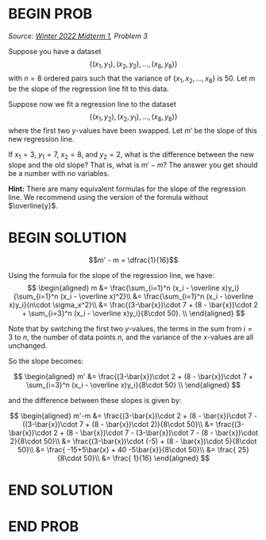 # BEGIN PROB

<i>Source: [Winter 2022 Midterm 1](../wi22-midterm1/index.html), Problem 3</i>

Suppose you have a dataset 
$$\{(x_1, y_1), (x_2,y_2), \dots, (x_8, y_8)\}$$ 
with $n=8$ ordered pairs such that the variance of $\{x_1, x_2, \dots, x_8\}$ is $50$. Let $m$ be the slope of the regression line fit to this data.

Suppose now we fit a regression line to the dataset
$$\{(x_1, y_2), (x_2,y_1), \dots, (x_8, y_8)\}$$ 
where the first two $y$-values have been swapped. Let $m'$ be the slope of this new regression line.

If $x_1 = 3$, $y_1 =7$, $x_2=8$, and $y_2=2$, what is the difference between the new slope and the old slope? That is, what is $m' - m$? The answer you get should be a number with no variables.

**Hint:** There are many equivalent formulas for the slope of the regression line. We recommend using the version of the formula without $\overline{y}$.

# BEGIN SOLUTION

$$m' - m = \dfrac{1}{16}$$


Using the formula for the slope of the regression line, we have:
$$
\begin{aligned}
m &= \frac{\sum_{i=1}^n (x_i - \overline x)y_i}{\sum_{i=1}^n (x_i - \overline x)^2}\\
&= \frac{\sum_{i=1}^n (x_i - \overline x)y_i}{n\cdot \sigma_x^2}\\
&= \frac{(3-\bar{x})\cdot 7 + (8 - \bar{x})\cdot 2 + \sum_{i=3}^n (x_i - \overline x)y_i}{8\cdot 50}. \\
\end{aligned}
$$

Note that by switching the first two $y$-values, the terms in the sum from $i=3$ to $n$, 
the number of data points $n$, and the variance of the $x$-values are all unchanged.

So the slope becomes:

$$
\begin{aligned}
m' &= \frac{(3-\bar{x})\cdot 2 + (8 - \bar{x})\cdot 7 + \sum_{i=3}^n (x_i - \overline x)y_i}{8\cdot 50} \\
\end{aligned}
$$

and the difference between these slopes is given by:

$$
\begin{aligned}
m'-m &= \frac{(3-\bar{x})\cdot 2 + (8 - \bar{x})\cdot 7 - ((3-\bar{x})\cdot 7 + (8 - \bar{x})\cdot 2)}{8\cdot 50}\\
&= \frac{(3-\bar{x})\cdot 2 + (8 - \bar{x})\cdot 7 - (3-\bar{x})\cdot 7 - (8 - \bar{x})\cdot 2}{8\cdot 50}\\
&= \frac{(3-\bar{x})\cdot (-5) + (8 - \bar{x})\cdot 5}{8\cdot 50}\\
&= \frac{ -15+5\bar{x} + 40 -5\bar{x}}{8\cdot 50}\\
&= \frac{ 25}{8\cdot 50}\\
&= \frac{ 1}{16}
\end{aligned}
$$
# END SOLUTION
# END PROB